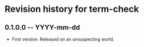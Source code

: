 # Revision history for term-check

## 0.1.0.0 -- YYYY-mm-dd

* First version. Released on an unsuspecting world.
